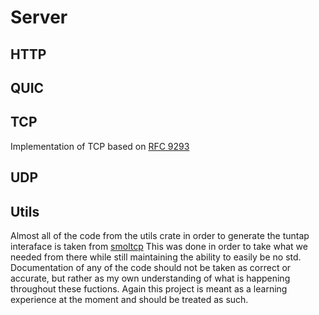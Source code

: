 # Server 

## HTTP

## QUIC

## TCP
Implementation of TCP based on [RFC 9293](https://datatracker.ietf.org/doc/html/rfc9293)

## UDP

## Utils 

Almost all of the code from the utils crate in order to generate the tuntap interaface is taken from [smoltcp](https://github.com/smoltcp-rs/smoltcp)
This was done in order to take what we needed from there while still maintaining the ability to easily be no std. Documentation of any of the code should not be taken as correct or accurate, but rather as my own understanding of what is happening throughout these fuctions. Again this project is meant as a learning experience at the moment and should be treated as such. 